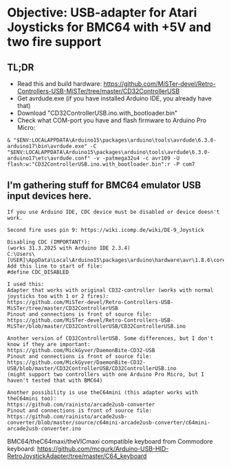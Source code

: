 # Objective: USB-adapter for Atari Joysticks for BMC64 with +5V and two fire support

## TL;DR
- Read this and build hardware: https://github.com/MiSTer-devel/Retro-Controllers-USB-MiSTer/tree/master/CD32ControllerUSB
- Get avrdude.exe (if you have installed Arduino IDE, you already have that)
- Download "CD32ControllerUSB.ino.with_bootloader.bin"
- Check what COM-port you have and flash firmware to Arduino Pro Micro:
```
& "$ENV:LOCALAPPDATA\Arduino15\packages\arduino\tools\avrdude\6.3.0-arduino17\bin\avrdude.exe" -C "$ENV:LOCALAPPDATA\Arduino15\packages\arduino\tools\avrdude\6.3.0-arduino17\etc\avrdude.conf" -v -patmega32u4 -c avr109 -U flash:w:"CD32ControllerUSB.ino.with_bootloader.bin":r -P com7
```

## I'm gathering stuff for BMC64 emulator USB input devices here.

```
If you use Arduino IDE, CDC device must be disabled or device doesn't work.

Second fire uses pin 9: https://wiki.icomp.de/wiki/DE-9_Joystick

Disabling CDC (IMPORTANT!):
(works 31.3.2025 with Arduino IDE 2.3.4)
C:\Users\[USER]\AppData\Local\Arduino15\packages\arduino\hardware\avr\1.8.6\cores\arduino\USBDesc.h
Add this line to start of file:
#define CDC_DISABLED

I used this:
Adapter that works with original CD32-controller (works with normal joysticks too with 1 or 2 fires):
https://github.com/MiSTer-devel/Retro-Controllers-USB-MiSTer/tree/master/CD32ControllerUSB
Pinout and connections is front of source file:
https://github.com/MiSTer-devel/Retro-Controllers-USB-MiSTer/blob/master/CD32ControllerUSB/CD32ControllerUSB.ino

Another version of CD32ControllerUSB. Some differences, but I don't know if they are important:
https://github.com/MickGyver/DaemonBite-CD32-USB
Pinout and connections is front of source file:
https://github.com/MickGyver/DaemonBite-CD32-USB/blob/master/CD32ControllerUSB/CD32ControllerUSB.ino
(might support two controllers with one Arduino Pro Micro, but I haven't tested that with BMC64)

Another possibility is use theC64mini (this adapter works with theC64mini too):
https://github.com/rainisto/arcade2usb-converter
Pinout and connections is front of source file:
https://github.com/rainisto/arcade2usb-converter/blob/master/source/c64mini-arcade2usb-converter/c64mini-arcade2usb-converter.ino

```

BMC64/theC64maxi/theVICmaxi compatible keyboard from Commodore keyboard:
https://github.com/mcgurk/Arduino-USB-HID-RetroJoystickAdapter/tree/master/C64_keyboard

